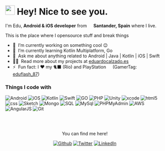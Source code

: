 <h1><img src="https://emojis.slackmojis.com/emojis/images/1531849430/4246/blob-sunglasses.gif?1531849430" width="30"/> Hey! Nice to see you.</h1>

<p>I'm Edu, <b>Android & iOS developer</b> from <img src="https://cdn-icons-png.flaticon.com/512/197/197593.png" width="13"/> <b>Santander, Spain</b> where I live.</p>

<p>This is the place where I opensource stuff and break things</p>

- 🔭 &nbsp;I’m currently working on something cool :wink:
- 🌱 &nbsp;I’m currently learning Kotlin Multiplatform, Go
- 💬 &nbsp;Ask me about anything related to Android | Java | Kotlin | iOS | Swift
- 👨‍💻 &nbsp;Read more about my projects at [eduardocalzado.es](https://web.eduardocalzado.es/#works)
- ⚡ &nbsp;Fun fact: I :heart: my 🐈‍⬛ (Río) and PlayStation <img src="https://cdn-icons-png.flaticon.com/512/588/588258.png" width="13"/> (GamerTag: [eduflash_87](https://www.playstation.com/es-es/?onlinename=eduflash_87))

<h3>Things I code with</h3>
<p>
  <img alt="Android" src="https://img.shields.io/badge/android-grey?style=for-the-badge&logo=android" />
  <img alt="iOS" src="https://img.shields.io/badge/iOS-grey?style=for-the-badge&logo=apple" />
  <img alt="Kotlin" src="https://img.shields.io/badge/kotlin-grey?style=for-the-badge&logo=kotlin" />
  <img alt="Swift" src="https://img.shields.io/badge/swift-grey?style=for-the-badge&logo=swift" />
  <img alt="GO" src="https://img.shields.io/badge/go-grey?style=for-the-badge&logo=go" />
  <img alt="PHP" src="https://img.shields.io/badge/php-grey?style=for-the-badge&logo=php" />
  <img alt="Unity" src="https://img.shields.io/badge/unity-grey?style=for-the-badge&logo=unity" />
  <img alt="xcode" src="https://img.shields.io/badge/xcode-grey?style=for-the-badge&logo=xcode" />
  <img alt="html5" src="https://img.shields.io/badge/html5-grey?style=for-the-badge&logo=html5" />
  <img alt="css" src="https://img.shields.io/badge/css3-grey?style=for-the-badge&logo=css3" />
  <img alt="Sketch" src="https://img.shields.io/badge/sketch-grey?style=for-the-badge&logo=sketch" />
  <img alt="Mongo" src="https://img.shields.io/badge/mongodb-grey?style=for-the-badge&logo=mongodb" />
  <img alt="SQL" src="https://img.shields.io/badge/googlecloudspanner-grey?style=for-the-badge&logo=googlecloudspanner" />
  <img alt="MySql" src="https://img.shields.io/badge/mysql-grey?style=for-the-badge&logo=mysql" />
  <img alt="PHPMyAdmin" src="https://img.shields.io/badge/phpmyadmin-grey?style=for-the-badge&logo=phpmyadmin" />
  <img alt="AWS" src="https://img.shields.io/badge/amazonwebservices-grey?style=for-the-badge&logo=amazonwebservices" />
  <img alt="AngularJS" src="https://img.shields.io/badge/angularjs-grey?style=for-the-badge&logo=angular" />
  <img alt="Git" src="https://img.shields.io/badge/git-grey?style=for-the-badge&logo=git" />
</p>
</br>
</br>
<p align="center"> You can find me here! </p>
<p align="center">
  <a href="https://github.com/eduardo-calzado" target="_blank"><img alt="Github" src="https://img.shields.io/badge/GitHub-%2312100E.svg?&style=for-the-badge&logo=Github&logoColor=white" /></a> 
  <a href="https://x.com/EduardoCalzado" target="_blank"><img alt="Twitter" src="https://img.shields.io/badge/twitter-%231DA1F2.svg?&style=for-the-badge&logo=twitter&logoColor=white" /></a>
  <a href="https://www.linkedin.com/in/eduardo-calzado" target="_blank"><img alt="LinkedIn" src="https://img.shields.io/badge/linkedin-%230077B5.svg?&style=for-the-badge&logo=linkedin&logoColor=white" /></a> 
</p>
